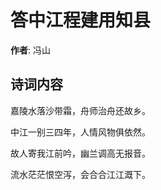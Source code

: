 # 答中江程建用知县

**作者**: 冯山

## 诗词内容

嘉陵水落沙带霜，舟师治舟还故乡。

中江一别三四年，人情风物俱依然。

故人寄我江前吟，幽兰调高无报音。

流水茫茫恨空泻，会合合江江溉下。

